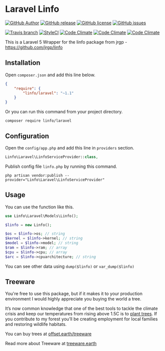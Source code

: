 # Laravel Linfo

[![GitHub Author](https://img.shields.io/badge/author-@astrotomic-orange.svg?style=flat-square)](https://github.com/Astrotomic)
[![GitHub release](https://img.shields.io/github/release/astrotomic/laravel-linfo.svg?style=flat-square)](https://github.com/Astrotomic/laravel-linfo/releases)
[![GitHub license](https://img.shields.io/badge/license-MIT-blue.svg?style=flat-square)](https://raw.githubusercontent.com/Astrotomic/laravel-linfo/master/LICENSE)
[![GitHub issues](https://img.shields.io/github/issues/Astrotomic/laravel-linfo.svg?style=flat-square)](https://github.com/Astrotomic/laravel-linfo/issues)

[![Travis branch](https://img.shields.io/travis/Astrotomic/laravel-linfo/master.svg?style=flat-square)](https://travis-ci.org/Astrotomic/laravel-linfo/branches)
[![StyleCI](https://styleci.io/repos/42302702/shield)](https://styleci.io/repos/42302702)
[![Code Climate](https://img.shields.io/codeclimate/github/Astrotomic/laravel-linfo.svg?style=flat-square)](https://codeclimate.com/github/Astrotomic/laravel-linfo)
[![Code Climate](https://img.shields.io/codeclimate/coverage/github/Astrotomic/laravel-linfo.svg?style=flat-square)](https://codeclimate.com/github/Astrotomic/laravel-linfo/coverage)
[![Code Climate](https://img.shields.io/codeclimate/issues/github/Astrotomic/laravel-linfo.svg?style=flat-square)](https://codeclimate.com/github/Astrotomic/laravel-linfo/issues)

This is a Laravel 5 Wrapper for the linfo package from jrgp - https://github.com/jrgp/linfo

## Installation

Open `composer.json` and add this line below.

```json
{
    "require": {
        "linfo/laravel": "~1.1"
    }
}
```

Or you can run this command from your project directory.

```console
composer require linfo/laravel
```

## Configuration

Open the `config/app.php` and add this line in `providers` section.

```php
Linfo\Laravel\LinfoServiceProvider::class,
```

Publish config file `linfo.php` by running this command.

```console
php artisan vendor:publish --provider="Linfo\Laravel\LinfoServiceProvider"
```

## Usage

You can use the function like this.

```php
use Linfo\Laravel\Models\Linfo();

$linfo = new Linfo();

$os = $linfo->os; // string
$kernel = $linfo->kernel; // string
$model = $linfo->model; // string
$ram = $linfo->ram; // array
$cpu = $linfo->cpu; // array
$arc = $linfo->cpuarchitecture; // string

```

You can see other data using `dump($linfo)` or `var_dump($linfo)`

## Treeware

You're free to use this package, but if it makes it to your production environment I would highly appreciate you buying the world a tree.

It’s now common knowledge that one of the best tools to tackle the climate crisis and keep our temperatures from rising above 1.5C is to [plant trees](https://www.bbc.co.uk/news/science-environment-48870920). If you contribute to my forest you’ll be creating employment for local families and restoring wildlife habitats.

You can buy trees at [offset.earth/treeware](https://plant.treeware.earth/Astrotomic/laravel-linfo)

Read more about Treeware at [treeware.earth](https://treeware.earth)
